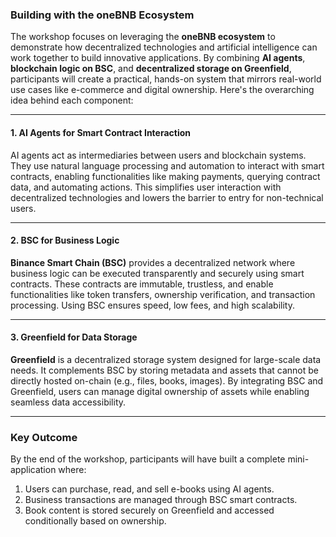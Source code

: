 ### **Building with the oneBNB Ecosystem**

The workshop focuses on leveraging the **oneBNB ecosystem** to demonstrate how decentralized technologies and artificial intelligence can work together to build innovative applications. By combining **AI agents**, **blockchain logic on BSC**, and **decentralized storage on Greenfield**, participants will create a practical, hands-on system that mirrors real-world use cases like e-commerce and digital ownership. Here's the overarching idea behind each component:

---

#### **1. AI Agents for Smart Contract Interaction**
AI agents act as intermediaries between users and blockchain systems. They use natural language processing and automation to interact with smart contracts, enabling functionalities like making payments, querying contract data, and automating actions. This simplifies user interaction with decentralized technologies and lowers the barrier to entry for non-technical users.

---

#### **2. BSC for Business Logic**
**Binance Smart Chain (BSC)** provides a decentralized network where business logic can be executed transparently and securely using smart contracts. These contracts are immutable, trustless, and enable functionalities like token transfers, ownership verification, and transaction processing. Using BSC ensures speed, low fees, and high scalability.

---

#### **3. Greenfield for Data Storage**
**Greenfield** is a decentralized storage system designed for large-scale data needs. It complements BSC by storing metadata and assets that cannot be directly hosted on-chain (e.g., files, books, images). By integrating BSC and Greenfield, users can manage digital ownership of assets while enabling seamless data accessibility.

---

### **Key Outcome**
By the end of the workshop, participants will have built a complete mini-application where:
1. Users can purchase, read, and sell e-books using AI agents.
2. Business transactions are managed through BSC smart contracts.
3. Book content is stored securely on Greenfield and accessed conditionally based on ownership.

